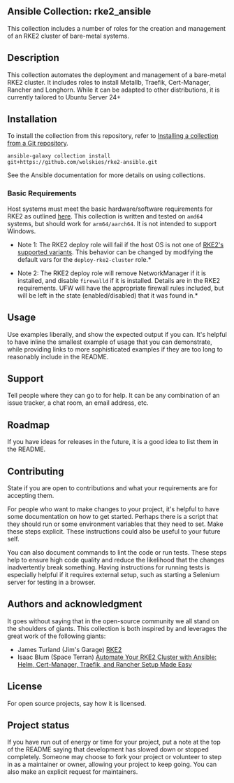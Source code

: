 ## Ansible Collection: rke2_ansible

This collection includes a number of roles for the creation and management of an RKE2 cluster of bare-metal systems.

## Description

This collection automates the deployment and management of a bare-metal RKE2 cluster.  It includes roles to install Metallb, Traefik, Cert-Manager, Rancher and Longhorn.  While it can be adapted to other distributions, it is currently tailored to Ubuntu Server 24+

## Installation

To install the collection from this repository, refer to [Installing a collection from a Git repository](https://docs.ansible.com/ansible/latest/collections_guide/collections_installing.html).  

```
ansible-galaxy collection install git+https://github.com/wolskies/rke2-ansible.git
```

See the Ansible documentation for more details on using collections.

### Basic Requirements

Host systems must meet the basic hardware/software requirements for RKE2 as outlined [here](https://docs.rke2.io/install/requirements).  This collection is written and tested on `amd64` systems, but should work for `arm64/aarch64`.  It is not intended to support Windows.

* Note 1:  The RKE2 deploy role will fail if the host OS is not one of [RKE2's supported variants](https://www.suse.com/suse-rke2/support-matrix/all-supported-versions/rke2-v1-33/).  This behavior can be changed by modifying the default vars for the `deploy-rke2-cluster` role.*

* Note 2: The RKE2 deploy role will remove NetworkManager if it is installed, and disable `firewalld` if it is installed.  Details are in the RKE2 requirements.  UFW will have the appropriate firewall rules included, but will be left in the state (enabled/disabled) that it was found in.*

## Usage
Use examples liberally, and show the expected output if you can. It's helpful to have inline the smallest example of usage that you can demonstrate, while providing links to more sophisticated examples if they are too long to reasonably include in the README.

## Support
Tell people where they can go to for help. It can be any combination of an issue tracker, a chat room, an email address, etc.

## Roadmap
If you have ideas for releases in the future, it is a good idea to list them in the README.

## Contributing
State if you are open to contributions and what your requirements are for accepting them.

For people who want to make changes to your project, it's helpful to have some documentation on how to get started. Perhaps there is a script that they should run or some environment variables that they need to set. Make these steps explicit. These instructions could also be useful to your future self.

You can also document commands to lint the code or run tests. These steps help to ensure high code quality and reduce the likelihood that the changes inadvertently break something. Having instructions for running tests is especially helpful if it requires external setup, such as starting a Selenium server for testing in a browser.

## Authors and acknowledgment
It goes without saying that in the open-source community we all stand on the shoulders of giants.  This collection is both inspired by and leverages the great work of the following giants:
- James Turland (Jim's Garage) [RKE2](https://github.com/JamesTurland/JimsGarage/tree/main/Ansible/Playbooks/RKE2)
- Isaac Blum (Space Terran) [Automate Your RKE2 Cluster with Ansible: Helm, Cert-Manager, Traefik, and Rancher Setup Made Easy](https://github.com/SpaceTerran/ansible-rancher-traefik-ssl)

## License
For open source projects, say how it is licensed.

## Project status
If you have run out of energy or time for your project, put a note at the top of the README saying that development has slowed down or stopped completely. Someone may choose to fork your project or volunteer to step in as a maintainer or owner, allowing your project to keep going. You can also make an explicit request for maintainers.

